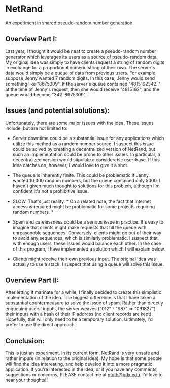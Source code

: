 # NetRand

An experiment in shared pseudo-random number generation.

## Overview Part I:

Last year, I thought it would be neat to create a pseudo-random number generator which leverages its users as a source of pseudo-random data. My original idea was simply to have clients request a string of random digits in exchange for a proportional numeric string of their own. The server's data would simply be a queue of data from previous users. For example, 
suppose Jenny wanted 7 random digits. In this case, Jenny would send something like "8675309". If the server's queue contained "4815162342.." at the time of Jenny's request, then she would receive "4815162", and the queue would become "342..8675309".


## Issues (and potential solutions):

Unfortunately, there are some major issues with the idea. These issues include, but are not limited to:

  - Server downtime could be a substantial issue for any applications which utilize this method as a random number source.
    I suspect this issue could be solved by creating a decentralized version of NetRand, but such an implementation could be       prone to other issues. In particular, a decentralized version would stipulate a considerable user-base. If this idea           catches on, however, I would love to give it a shot.

  - The queue is inherently finite. This could be problematic if Jenny wanted 10,000 random numbers, but the queue contained       only 5000. I haven't given much thought to solutions for this problem, although I'm confident it's not a prohibitive           issue.
  
  - SLOW. That's just reality. * On a related note, the fact that internet access is required might be problematic for some       projects requiring random numbers. *
  
  - Spam and carelessness could be a serious issue in practice. It's easy to imagine that clients might make requests that
    fill the queue with unreasonable sequences. Conversely, clients might go out of their way to avoid any sequences, which is     similarly problematic. I suspect that, with enough users, these issues would balance each other. In the case of this           program, I have implemented a solution which I will explain below.
    
  - Clients might receive their own previous input. The original idea was actually to use a stack. I suspect that using a         queue will solve this issue.


## Overview Part II:

After letting it marinate for a while, I finally decided to create this simplistic implementation of the idea. The biggest difference is that I have taken a substantial countermeasure to solve the issue of spam. Rather than directly enqueuing users' inputs, the server weaves ("012" ° "987" => "091827") their inputs with a hash of their IP address (no client records are kept). Hopefully, this will only need to be a temporary solution. Ultimately, I'd prefer to use the direct approach.


## Conclusion:

This is just an experiment. In its current form, NetRand is very unsafe and rather impure (in relation to the original idea).
My hope is that some people will find the idea interesting, and help develop it into a more pragmatic application. If you're interested in the idea, or if you have any comments, suggestions or concerns, PLEASE contact me at ntoth@pdx.edu. I'd love to hear your thoughts!!
